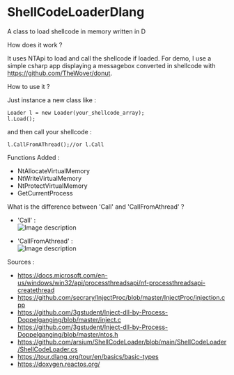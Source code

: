 # ShellCodeLoaderDlang
A class to load shellcode in memory written in D

How does it work ?

It uses NTApi to load and call the shellcode if loaded. For demo, I use a simple csharp app displaying a messagebox converted in shellcode with https://github.com/TheWover/donut.

How to use it ?

Just instance a new class like :

```
Loader l = new Loader(your_shellcode_array);
l.Load();
```

and then call your shellcode :

```
l.CallFromAThread();//or l.Call
```

Functions Added :

* NtAllocateVirtualMemory
* NtWriteVirtualMemory
* NtProtectVirtualMemory
* GetCurrentProcess

What is the difference between 'Call' and 'CallFromAthread' ?

* 'Call' :<br>
![Image description](https://i.postimg.cc/jSFg9Y3n/Capture-d-cran-91.png)

* 'CallFromAthread' :<br>
![Image description](https://i.postimg.cc/4yfQyWFT/Capture-d-cran-96.png)

Sources : 
* https://docs.microsoft.com/en-us/windows/win32/api/processthreadsapi/nf-processthreadsapi-createthread
* https://github.com/secrary/InjectProc/blob/master/InjectProc/injection.cpp
* https://github.com/3gstudent/Inject-dll-by-Process-Doppelganging/blob/master/inject.c
* https://github.com/3gstudent/Inject-dll-by-Process-Doppelganging/blob/master/ntos.h
* https://github.com/arsium/ShellCodeLoader/blob/main/ShellCodeLoader/ShellCodeLoader.cs
* https://tour.dlang.org/tour/en/basics/basic-types
* https://doxygen.reactos.org/
